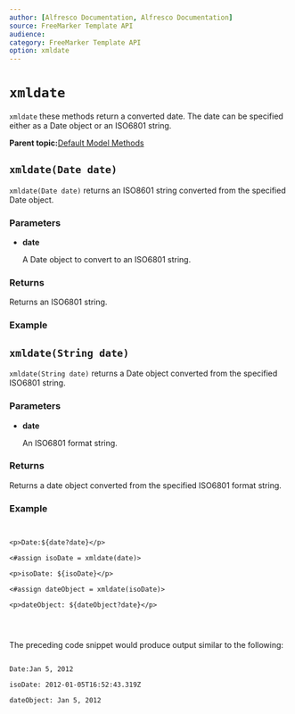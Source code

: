 ```yaml
---
author: [Alfresco Documentation, Alfresco Documentation]
source: FreeMarker Template API
audience: 
category: FreeMarker Template API
option: xmldate
---
```


# `xmldate`

`xmldate` these methods return a converted date. The date can be specified either as a Date object or an ISO6801 string.

**Parent topic:**[Default Model Methods](../references/API-FreeMarker-defaultmodelmethods.md)

## `xmldate(Date date)`

`xmldate(Date date)` returns an ISO8601 string converted from the specified Date object.

### Parameters

-   **date**

    A Date object to convert to an ISO6801 string.


### Returns

Returns an ISO6801 string.

### Example

## `xmldate(String date)`

`xmldate(String date)` returns a Date object converted from the specified ISO6801 string.

### Parameters

-   **date**

    An ISO6801 format string.


### Returns

Returns a date object converted from the specified ISO6801 format string.

### Example

```


<p>Date:${date?date}</p>

<#assign isoDate = xmldate(date)>

<p>isoDate: ${isoDate}</p>

<#assign dateObject = xmldate(isoDate)>

<p>dateObject: ${dateObject?date}</p>


        
```

The preceding code snippet would produce output similar to the following:

```

Date:Jan 5, 2012

isoDate: 2012-01-05T16:52:43.319Z

dateObject: Jan 5, 2012          
        
```

